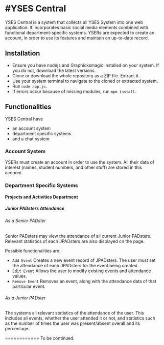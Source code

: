 #YSES Central
============
YSES Central is a system that collects all YSES System into one web application. It incorporates basic social media elements combined with functional department-specific systems. YSERs are expected to create an account, in order to use its features and maintain an up-to-date record.

## Installation
- Ensure you have nodejs and Graphicksmagic installed on your system. If you do not, download the latest versions.
- Clone or download the whole repository as a ZIP file. Extract it.
- Use your system terminal to navigate to the cloned or extracted system.
- Run `node app.js`.
- If errors occur because of missing modules, run `npm install`.

## Functionalities
YSES Central have
* an account system
* department specific systems
* and a chat system

### Account System
YSERs must create an account in order to use the system. All their data of interest (names, student numbers, and other stuff) are stored in this account.

### Department Specific Systems
#### Projects and Activities Department
##### Junior PADsters Attendance
###### As a Senior PADster
Senior PADsters may view the attendance of all current Junior PADsters. Relevant statistics of each JPADsters are also displayed on the page.

Possible functionalities are:
* `Add Event` Creates a new event record of JPADsters. The user must set the attendance of each JPADsters for the event being created.
* `Edit Event` Allows the user to modify existing events and attendance values.
* `Remove Event` Removes an event, along with the attendance data of that particular event.

###### As a Junior PADster
The systems all relevant statistics of the attendance of the user. This includes all events, whether the user attended it or not, and statistics such as the number of times the user was present/absent overall and its percentage.


============
To be continued.
